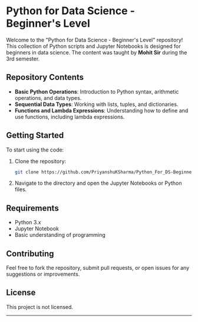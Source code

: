 # Python for Data Science - Beginner's Level

Welcome to the "Python for Data Science - Beginner's Level" repository! This collection of Python scripts and Jupyter Notebooks is designed for beginners in data science. The content was taught by **Mohit Sir** during the 3rd semester.

## Repository Contents

- **Basic Python Operations**: Introduction to Python syntax, arithmetic operations, and data types.
- **Sequential Data Types**: Working with lists, tuples, and dictionaries.
- **Functions and Lambda Expressions**: Understanding how to define and use functions, including lambda expressions.

## Getting Started

To start using the code:

1. Clone the repository:
   ```bash
   git clone https://github.com/PriyanshuKSharma/Python_For_DS-BeginnersLevel.git
   ```
2. Navigate to the directory and open the Jupyter Notebooks or Python files.

## Requirements

- Python 3.x
- Jupyter Notebook
- Basic understanding of programming

## Contributing

Feel free to fork the repository, submit pull requests, or open issues for any suggestions or improvements.

## License

This project is not licensed.

---
